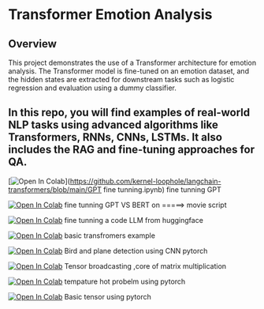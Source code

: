 # Transformer Emotion Analysis

## Overview

This project demonstrates the use of a Transformer architecture for emotion analysis. The Transformer model is fine-tuned on an emotion dataset, and the hidden states are extracted for downstream tasks such as logistic regression and evaluation using a dummy classifier.

## In this repo, you will find examples of real-world NLP tasks using advanced algorithms like Transformers, RNNs, CNNs, LSTMs. It also includes the RAG and fine-tuning approaches for QA.

[![Open In Colab](https://colab.research.google.com/assets/colab-badge.svg)](https://github.com/kernel-loophole/langchain-transformers/blob/main/GPT fine tunning.ipynb) fine tunning GPT 


[![Open In Colab](https://colab.research.google.com/assets/colab-badge.svg)](https://github.com/kernel-loophole/langchain-transformers/blob/main/GPT_AND_BERT_fine_tunning_huggingface.ipynb) fine tunning GPT VS BERT on =====> movie script

[![Open In Colab](https://colab.research.google.com/assets/colab-badge.svg)](https://github.com/kernel-loophole/langchain-transformers/blob/main/Copy_of_fine_tuning_code_llm_on_single_gpu.ipynb) fine tunning a code LLM from huggingface 

[![Open In Colab](https://colab.research.google.com/assets/colab-badge.svg)](https://github.com/kernel-loophole/langchain-transformers/blob/main/03_transformer-anatomy.ipynb) basic transfromers example 


[![Open In Colab](https://colab.research.google.com/assets/colab-badge.svg)](
https://github.com/kernel-loophole/langchain-transformers/blob/main/tensors/2_birds_airplanes.ipynb) Bird and plane detection using CNN pytorch


[![Open In Colab](https://colab.research.google.com/assets/colab-badge.svg)](
https://github.com/kernel-loophole/langchain-transformers/blob/main/tensors/Broadcasting_in_torch.ipynb) Tensor broadcasting ,core of matrix multiplication


[![Open In Colab](https://colab.research.google.com/assets/colab-badge.svg)](
https://github.com/kernel-loophole/langchain-transformers/blob/main/tensors/hot_probelm.ipynb) 
tempature hot probelm using pytorch


[![Open In Colab](https://colab.research.google.com/assets/colab-badge.svg)](https://github.com/kernel-loophole/langchain-transformers/blob/main/tensors/tensors_intro.ipynb) 
Basic tensor using pytorch